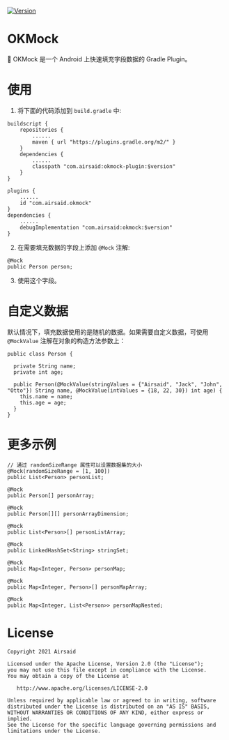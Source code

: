 [![Version](https://img.shields.io/maven-central/v/com.airsaid/okmock)](https://plugins.gradle.org/plugin/com.airsaid.okmock)

# OKMock
:balloon: OKMock 是一个 Android 上快速填充字段数据的 Gradle Plugin。


# 使用
1. 将下面的代码添加到 ```build.gradle``` 中:

```
buildscript {
    repositories {
        ......
        maven { url "https://plugins.gradle.org/m2/" }
    }
    dependencies {
        ......
        classpath "com.airsaid:okmock-plugin:$version"
    }
}
```

```
plugins {
    ......
    id "com.airsaid.okmock"
}
dependencies {
    ......
    debugImplementation "com.airsaid:okmock:$version"
}

```

2. 在需要填充数据的字段上添加 ```@Mock``` 注解:
```
@Mock
public Person person;
```

3. 使用这个字段。

# 自定义数据
默认情况下，填充数据使用的是随机的数据。如果需要自定义数据，可使用 ```@MockValue``` 注解在对象的构造方法参数上：
```
public class Person {

  private String name;
  private int age;

  public Person(@MockValue(stringValues = {"Airsaid", "Jack", "John", "Otto"}) String name, @MockValue(intValues = {18, 22, 30}) int age) {
    this.name = name;
    this.age = age;
  }
}
```

# 更多示例
```
// 通过 randomSizeRange 属性可以设置数据集的大小
@Mock(randomSizeRange = [1, 100])
public List<Person> personList;

@Mock
public Person[] personArray;

@Mock
public Person[][] personArrayDimension;

@Mock
public List<Person>[] personListArray;

@Mock
public LinkedHashSet<String> stringSet;

@Mock
public Map<Integer, Person> personMap;

@Mock
public Map<Integer, Person>[] personMapArray;

@Mock
public Map<Integer, List<Person>> personMapNested;
```

# License
```
Copyright 2021 Airsaid

Licensed under the Apache License, Version 2.0 (the "License");
you may not use this file except in compliance with the License.
You may obtain a copy of the License at

   http://www.apache.org/licenses/LICENSE-2.0

Unless required by applicable law or agreed to in writing, software
distributed under the License is distributed on an "AS IS" BASIS,
WITHOUT WARRANTIES OR CONDITIONS OF ANY KIND, either express or implied.
See the License for the specific language governing permissions and
limitations under the License.
```